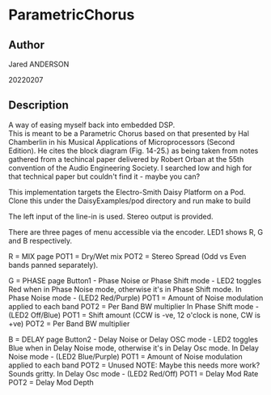 # ParametricChorus

## Author

<!-- Insert Your Name Here -->
Jared ANDERSON

20220207

## Description

<!-- Describe your example here -->
A way of easing myself back into embedded DSP.  
This is meant to be a Parametric Chorus based on that presented by Hal Chamberlin in his Musical Applications of Microprocessors (Second Edition).
He cites the block diagram (Fig. 14-25.) as being taken from notes gathered from a techincal paper delivered by Robert Orban at the 55th convention of the Audio Engineering Society.
I searched low and high for that technical paper but couldn't find it - maybe you can?

This implementation targets the Electro-Smith Daisy Platform on a Pod.
Clone this under the DaisyExamples/pod directory and run make to build

The left input of the line-in is used.
Stereo output is provided.

There are three pages of menu accessible via the encoder. LED1 shows R, G and B respectively.

R = MIX page
  POT1 = Dry/Wet mix
  POT2 = Stereo Spread (Odd vs Even bands panned ѕeparately).

G = PHASE page
  Button1 - Phase Noise or Phase Shift mode - LED2 toggles Red when in Phase Noise mode, otherwise it's in Phase Shift mode.
  In Phase Noise mode - (LED2 Red/Purple)
    POT1 = Amount of Noise modulation applied to each band
    POT2 = Per Band BW multiplier
  In Phase Shift mode - (LED2 Off/Blue)
    POT1 = Shift amount (CCW is -ve, 12 o'clock is none, CW is +ve)
    POT2 = Per Band BW multiplier

B = DELAY page
  Button2 - Delay Noise or Delay OSC mode - LED2 toggles Blue when in Delay Noise mode, otherwise it's in Delay Osc mode.
  In Delay Noise mode - (LED2 Blue/Purple)
    POT1 = Amount of Noise modulation applied to each band
    POT2 = Unused
    NOTE: Maybe this needs more work?  Sounds gritty.
  In Delay Osc mode - (LED2 Red/Off)
    POT1 = Delay Mod Rate
    POT2 = Delay Mod Depth

